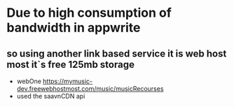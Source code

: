 # Due to high consumption of bandwidth in appwrite

## so using another link based service it is web host most it`s free 125mb storage

- webOne <https://mymusic-dev.freewebhostmost.com/music/musicRecourses>
- used the saavnCDN api 
